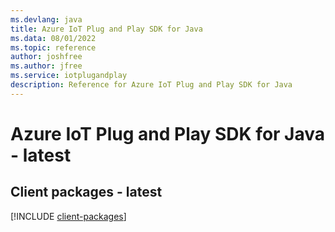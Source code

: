 ```yaml
---
ms.devlang: java
title: Azure IoT Plug and Play SDK for Java
ms.data: 08/01/2022
ms.topic: reference
author: joshfree
ms.author: jfree
ms.service: iotplugandplay
description: Reference for Azure IoT Plug and Play SDK for Java
---
```

# Azure IoT Plug and Play SDK for Java - latest

## Client packages - latest
[!INCLUDE [client-packages](iot-plug-and-play-client-index.md)]